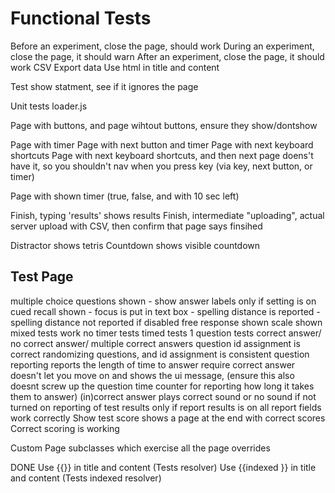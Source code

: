 # Functional Tests

Before an experiment, close the page, should work
During an experiment, close the page, it should warn
After an experiment, close the page, it should work
CSV Export data
Use html in title and content

Test show statment, see if it ignores the page

Unit tests loader.js

Page with buttons, and page wihtout buttons, ensure they show/dontshow

Page with timer
Page with next button and timer
Page with next keyboard shortcuts
Page with next keyboard shortcuts, and then next page doens't have it, so you shouldn't nav when you press key (via key, next button, or timer)

Page with shown timer (true, false, and with 10 sec left)

Finish, typing 'results' shows results
Finish, intermediate "uploading", actual server upload with CSV, then confirm that page says finsihed

Distractor shows tetris
Countdown shows visible countdown

Test Page
---------
multiple choice questions shown
    - show answer labels only if setting is on
cued recall shown
    - focus is put in text box
    - spelling distance is reported
    - spelling distance not reported if disabled
free response shown
scale shown
mixed tests work
no timer tests
timed tests
1 question tests
correct answer/ no correct answer/ multiple correct answers
question id assignment is correct
randomizing questions, and id assignment is consistent
question reporting reports the length of time to answer
require correct answer doesn't let you move on and shows the ui message, (ensure this also doesnt screw up the question time counter for reporting how long it takes them to answer)
(in)correct answer plays correct sound or no sound if not turned on
reporting of test results only if report results is on
all report fields work correctly
Show test score shows a page at the end with correct scores
Correct scoring is working


Custom Page subclasses which exercise all the page overrides




DONE
Use {{}} in title and content (Tests resolver)
Use {{indexed }} in title and content (Tests indexed resolver)
